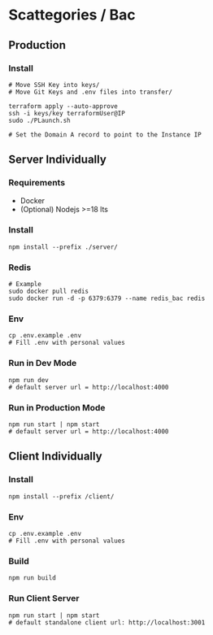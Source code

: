 # Scattegories / Bac

## Production

### Install
```
# Move SSH Key into keys/
# Move Git Keys and .env files into transfer/

terraform apply --auto-approve
ssh -i keys/key terraformUser@IP
sudo ./PLaunch.sh

# Set the Domain A record to point to the Instance IP
```
## Server Individually
### Requirements 
- Docker
- (Optional) Nodejs >=18 lts
### Install
```
npm install --prefix ./server/
```
### Redis
```
# Example
sudo docker pull redis
sudo docker run -d -p 6379:6379 --name redis_bac redis
```
### Env
```
cp .env.example .env
# Fill .env with personal values
```
### Run in Dev Mode
```
npm run dev
# default server url = http://localhost:4000
```
### Run in Production Mode
```
npm run start | npm start
# default server url = http://localhost:4000
```
## Client Individually
### Install
```
npm install --prefix /client/
```
### Env
```
cp .env.example .env
# Fill .env with personal values
```
### Build
```
npm run build
```
### Run Client Server
```
npm run start | npm start
# default standalone client url: http://localhost:3001
```
